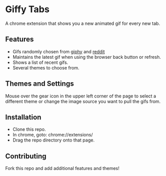 # Giffy Tabs

A chrome extension that shows you a new animated gif for every new tab.

## Features

 * Gifs randomly chosen from [giphy](http://giphy.com/) and [reddit](reddit.com/r/gifs/)
 * Maintains the latest gif when using the browser back button or refresh.
 * Shows a list of recent gifs.
 * Several themes to choose from.

## Themes and Settings

Mouse over the gear icon in the upper left corner of the page to select a different theme or
change the image source you want to pull the gifs from.

## Installation

 * Clone this repo.
 * In chrome, goto: chrome://extensions/
 * Drag the repo directory onto that page.

## Contributing

Fork this repo and add additional features and themes!